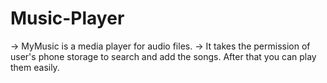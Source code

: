 # Music-Player
-> MyMusic is a media player for audio files.
-> It takes the permission of user's phone storage to search and add the songs. After that you can play them easily.
